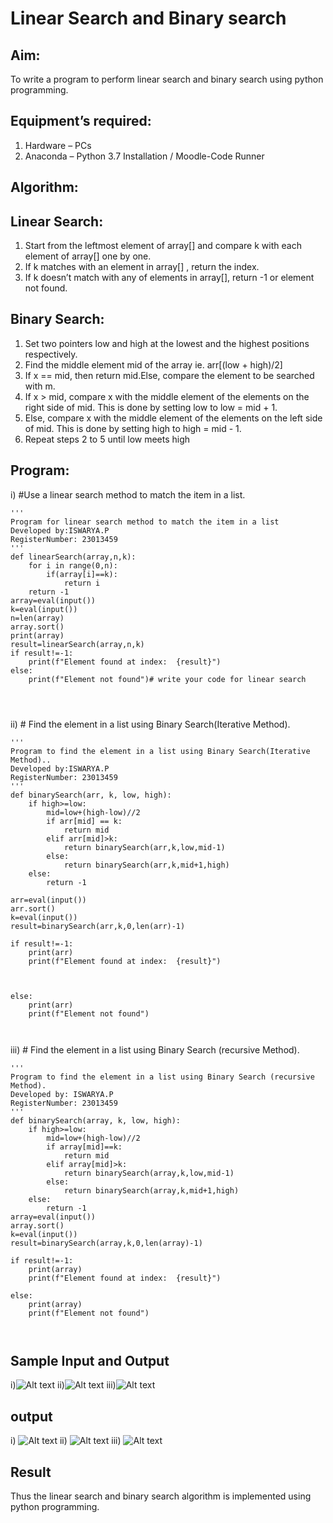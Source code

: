 # Linear Search and Binary search
## Aim:
To write a program to perform linear search and binary search using python programming.
## Equipment’s required:
1.	Hardware – PCs
2.	Anaconda – Python 3.7 Installation / Moodle-Code Runner
## Algorithm:
## Linear Search:
1.	Start from the leftmost element of array[] and compare k with each element of array[] one by one.
2.	If k matches with an element in array[] , return the index.
3.	If k doesn’t match with any of elements in array[], return -1 or element not found.
## Binary Search:
1.	Set two pointers low and high at the lowest and the highest positions respectively.
2.	Find the middle element mid of the array ie. arr[(low + high)/2]
3.	If x == mid, then return mid.Else, compare the element to be searched with m.
4.	If x > mid, compare x with the middle element of the elements on the right side of mid. This is done by setting low to low = mid + 1.
5.	Else, compare x with the middle element of the elements on the left side of mid. This is done by setting high to high = mid - 1.
6.	Repeat steps 2 to 5 until low meets high
## Program:
i)	#Use a linear search method to match the item in a list.
```
''' 
Program for linear search method to match the item in a list
Developed by:ISWARYA.P
RegisterNumber: 23013459
'''
def linearSearch(array,n,k):
    for i in range(0,n):
        if(array[i]==k):
            return i
    return -1
array=eval(input())
k=eval(input())
n=len(array)
array.sort()
print(array)
result=linearSearch(array,n,k)
if result!=-1:
    print(f"Element found at index:  {result}")
else:
    print(f"Element not found")# write your code for linear search
    



```
ii)	# Find the element in a list using Binary Search(Iterative Method).
```
''' 
Program to find the element in a list using Binary Search(Iterative Method)..
Developed by:ISWARYA.P
RegisterNumber: 23013459
'''
def binarySearch(arr, k, low, high):
    if high>=low:
        mid=low+(high-low)//2
        if arr[mid] == k:
            return mid
        elif arr[mid]>k:
            return binarySearch(arr,k,low,mid-1)
        else:
            return binarySearch(arr,k,mid+1,high)
    else:
        return -1
    
arr=eval(input())
arr.sort()
k=eval(input())
result=binarySearch(arr,k,0,len(arr)-1)

if result!=-1:
    print(arr)
    print(f"Element found at index:  {result}")
    
    
    
else:
    print(arr)
    print(f"Element not found")
    
    
```
iii)	# Find the element in a list using Binary Search (recursive Method).
```
''' 
Program to find the element in a list using Binary Search (recursive Method).
Developed by: ISWARYA.P
RegisterNumber: 23013459
'''
def binarySearch(array, k, low, high):
    if high>=low:
        mid=low+(high-low)//2
        if array[mid]==k:
            return mid
        elif array[mid]>k:
            return binarySearch(array,k,low,mid-1)
        else:
            return binarySearch(array,k,mid+1,high)
    else:
        return -1
array=eval(input())
array.sort()
k=eval(input())
result=binarySearch(array,k,0,len(array)-1)

if result!=-1:
    print(array)
    print(f"Element found at index:  {result}")
    
else:
    print(array)
    print(f"Element not found")
    
    
```
## Sample Input and Output
i)![Alt text](<linear search sample-1.png>)
ii)![Alt text](<iterative method-sample-1.png>)
iii)![Alt text](<recursive method-sample-1.png>)
## output
i)
![Alt text](<linear search-1.png>)
ii)
![Alt text](<binary search-iterative-1.png>)
iii)
 ![Alt text](<binary search-recursive-1.png>)







## Result
Thus the linear search and binary search algorithm is implemented using python programming.
